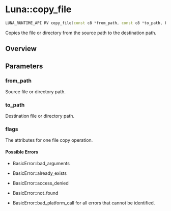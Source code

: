 # Luna::copy_file

```c++
LUNA_RUNTIME_API RV copy_file(const c8 *from_path, const c8 *to_path, FileCopyFlag flags=FileCopyFlag::none)
```

Copies the file or directory from the source path to the destination path. 

## Overview


## Parameters
### from_path
Source file or directory path. 

### to_path
Destination file or directory path. 

### flags
The attributes for one file copy operation. 

#### Possible Errors
* BasicError::bad_arguments

* BasicError::already_exists

* BasicError::access_denied

* BasicError::not_found

* BasicError::bad_platform_call for all errors that cannot be identified. 

